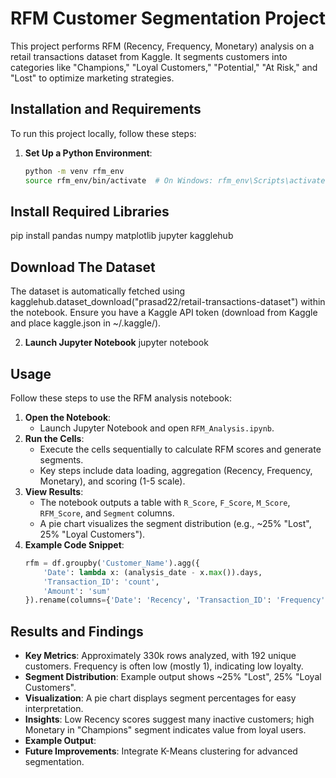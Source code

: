# RFM Customer Segmentation Project
This project performs RFM (Recency, Frequency, Monetary) analysis on a retail transactions dataset from Kaggle. It segments customers into categories like "Champions," "Loyal Customers," "Potential," "At Risk," and "Lost" to optimize marketing strategies.

## Installation and Requirements

To run this project locally, follow these steps:

1. **Set Up a Python Environment**:
   ```bash
   python -m venv rfm_env
   source rfm_env/bin/activate  # On Windows: rfm_env\Scripts\activate

## Install Required Libraries
pip install pandas numpy matplotlib jupyter kagglehub

## Download The Dataset

The dataset is automatically fetched using kagglehub.dataset_download("prasad22/retail-transactions-dataset") within the notebook.
Ensure you have a Kaggle API token (download from Kaggle and place kaggle.json in ~/.kaggle/).

2. **Launch Jupyter Notebook**
jupyter notebook  

## Usage

Follow these steps to use the RFM analysis notebook:

1. **Open the Notebook**:
   - Launch Jupyter Notebook and open `RFM_Analysis.ipynb`.
2. **Run the Cells**:
   - Execute the cells sequentially to calculate RFM scores and generate segments.
   - Key steps include data loading, aggregation (Recency, Frequency, Monetary), and scoring (1-5 scale).
3. **View Results**:
   - The notebook outputs a table with `R_Score`, `F_Score`, `M_Score`, `RFM_Score`, and `Segment` columns.
   - A pie chart visualizes the segment distribution (e.g., ~25% "Lost", 25% "Loyal Customers").
4. **Example Code Snippet**:
   ```python
   rfm = df.groupby('Customer_Name').agg({
       'Date': lambda x: (analysis_date - x.max()).days,
       'Transaction_ID': 'count',
       'Amount': 'sum'
   }).rename(columns={'Date': 'Recency', 'Transaction_ID': 'Frequency', 'Amount': 'Monetary'})

 ## Results and Findings

- **Key Metrics**: Approximately 330k rows analyzed, with 192 unique customers. Frequency is often low (mostly 1), indicating low loyalty.
- **Segment Distribution**: Example output shows ~25% "Lost", 25% "Loyal Customers".
- **Visualization**: A pie chart displays segment percentages for easy interpretation.
- **Insights**: Low Recency scores suggest many inactive customers; high Monetary in "Champions" segment indicates value from loyal users.
- **Example Output**: 
- **Future Improvements**: Integrate K-Means clustering for advanced segmentation. 